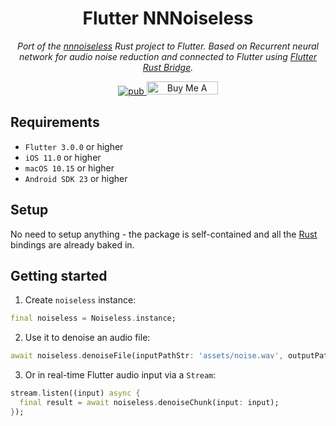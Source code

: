 <div align="center">

# Flutter NNNoiseless

_Port of the [nnnoiseless](https://github.com/jneem/nnnoiseless) Rust project to Flutter. Based on Recurrent neural network for audio noise reduction and connected to Flutter using [Flutter Rust Bridge](https://pub.dev/packages/flutter_rust_bridge)._

<p align="center">
  <a href="https://pub.dev/packages/flutter_nnnoiseless">
     <img src="https://img.shields.io/badge/pub-1.0.0-blue?logo=dart" alt="pub">
  </a>
  <a href="https://buymeacoffee.com/sk3llo" target="_blank"><img src="https://cdn.buymeacoffee.com/buttons/default-orange.png" alt="Buy Me A Coffee" height="21" width="114"></a>
</p>
</div>

## Requirements

- `Flutter 3.0.0` or higher
- `iOS 11.0` or higher
- `macOS 10.15` or higher
- `Android SDK 23` or higher

## Setup

No need to setup anything - the package is self-contained and all the [Rust](https://www.rust-lang.org/) bindings are already baked in.

## Getting started

1. Create `noiseless` instance:

```dart
final noiseless = Noiseless.instance;
```

2. Use it to denoise an audio file:

```dart
await noiseless.denoiseFile(inputPathStr: 'assets/noise.wav', outputPathStr: 'assets/output.wav');
```

3. Or in real-time Flutter audio input via a `Stream`:

```dart
stream.listen((input) async {
  final result = await noiseless.denoiseChunk(input: input);
});
```